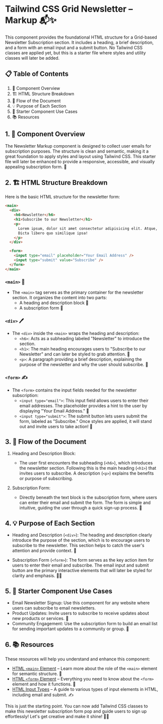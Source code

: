 # Tailwind CSS Grid Newsletter – Markup 📬✨

This component provides the foundational HTML structure for a Grid-based Newsletter Subscription section. It includes a heading, a brief description, and a form with an email input and a submit button. No Tailwind CSS classes are applied yet, but this is a starter file where styles and utility classes will later be added.

## 📋 Table of Contents

1. 🌟 Component Overview
2. 🏗️ HTML Structure Breakdown
3. 🔄 Flow of the Document
4. 💡 Purpose of Each Section
5. 🧩 Starter Component Use Cases
6. 📚 Resources

## 1. 🌟 Component Overview

The Newsletter Markup component is designed to collect user emails for subscription purposes. The structure is clean and semantic, making it a great foundation to apply styles and layout using Tailwind CSS. This starter file will later be enhanced to provide a responsive, accessible, and visually appealing subscription form. 💌

## 2. 🏗️ HTML Structure Breakdown

Here is the basic HTML structure for the newsletter form:

```html
<main>
  <div>
    <h6>Newsletter</h6>
    <h1>Subscribe to our Newsletter</h1>
    <p>
      Lorem ipsum, dolor sit amet consectetur adipisicing elit. Atque, tempore?
      Dicta libero quo similique ipsa!
    </p>
  </div>

  <form>
    <input type="email" placeholder="Your Email Address" />
    <input type="submit" value="Subscribe" />
  </form>
</main>
```

### `<main>` 📧

- The `<main>` tag serves as the primary container for the newsletter section. It organizes the content into two parts:
  - A heading and description block 📝
  - A subscription form 📨

### `<div>` 🖊️

- The `<div>` inside the `<main>` wraps the heading and description:
  - `<h6>`: Acts as a subheading labeled "Newsletter" to introduce the section.
  - `<h1>`: The main heading encourages users to "Subscribe to our Newsletter" and can later be styled to grab attention. 🌟
  - `<p>`: A paragraph providing a brief description, explaining the purpose of the newsletter and why the user should subscribe. 📜

### `<form>` ✍️

- The `<form>` contains the input fields needed for the newsletter subscription:
  - `<input type="email">`: This input field allows users to enter their email addresses. The placeholder provides a hint to the user by displaying "Your Email Address." 📨
  - `<input type="submit">`: The submit button lets users submit the form, labeled as "Subscribe." Once styles are applied, it will stand out and invite users to take action! 💬

## 3. 🔄 Flow of the Document

1. Heading and Description Block:

   - The user first encounters the subheading (`<h6>`), which introduces the newsletter section. Following this is the main heading (`<h1>`) that invites users to subscribe. A description (`<p>`) explains the benefits or purpose of subscribing.

2. Subscription Form:
   - Directly beneath the text block is the subscription form, where users can enter their email and submit the form. The form is simple and intuitive, guiding the user through a quick sign-up process. 🚀

## 4. 💡 Purpose of Each Section

- Heading and Description (`<div>`): The heading and description clearly introduce the purpose of the section, which is to encourage users to subscribe to the newsletter. This section helps to catch the user's attention and provide context. 📝

- Subscription Form (`<form>`): The form serves as the key action item for users to enter their email and subscribe. The email input and submit button are the primary interactive elements that will later be styled for clarity and emphasis. 📧✨

## 5. 🧩 Starter Component Use Cases

- Email Newsletter Signup: Use this component for any website where users can subscribe to email newsletters.
- Product Updates: Invite users to subscribe to receive updates about new products or services. 📢
- Community Engagement: Use the subscription form to build an email list for sending important updates to a community or group. 🤝

## 6. 📚 Resources

These resources will help you understand and enhance this component:

- [HTML `<main>` Element](https://developer.mozilla.org/en-US/docs/Web/HTML/Element/main) – Learn more about the role of the `<main>` element for semantic structure. 📖
- [HTML `<form>` Element](https://developer.mozilla.org/en-US/docs/Web/HTML/Element/form) – Everything you need to know about the `<form>` element and how it functions. 📝
- [HTML Input Types](https://developer.mozilla.org/en-US/docs/Web/HTML/Element/input) – A guide to various types of input elements in HTML, including email and submit. ✍️

This is just the starting point. You can now add Tailwind CSS classes to make this newsletter subscription form pop and guide users to sign up effortlessly! Let's get creative and make it shine! 🎨✨
